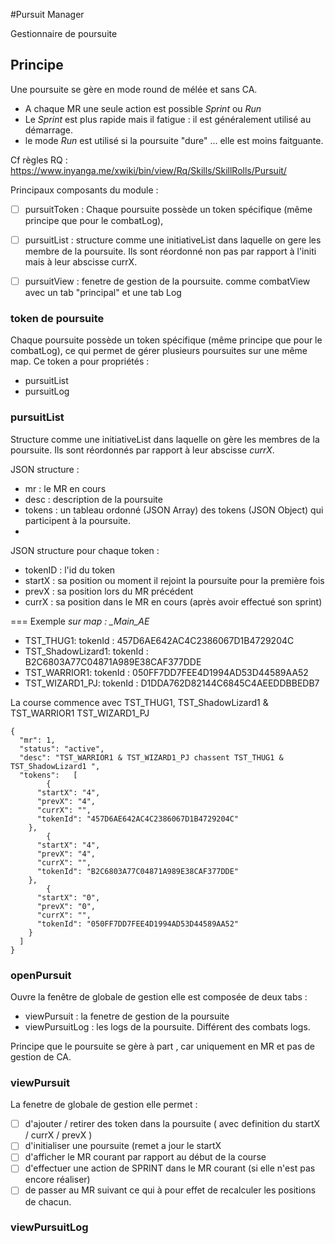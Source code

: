 #Pursuit Manager

Gestionnaire de poursuite

## Principe

Une poursuite se gère en mode round de mélée et sans CA.
- A chaque MR une seule action est possible _Sprint_ ou _Run_
- Le _Sprint_ est plus rapide mais il fatigue : il est généralement utilisé au démarrage.
- le mode _Run_ est utilisé si la poursuite "dure" ... elle est moins faitguante.

Cf règles RQ : https://www.inyanga.me/xwiki/bin/view/Rq/Skills/SkillRolls/Pursuit/

Principaux composants du module :
- [ ] pursuitToken :   Chaque poursuite possède un token spécifique (même principe que pour le combatLog), 
- [ ] pursuitList : structure comme une initiativeList dans laquelle on gere les membre de la poursuite. Ils sont réordonné non pas par rapport à l'initi mais à leur abscisse currX.
- [ ] pursuitView : fenetre de gestion de la poursuite. comme combatView avec un tab "principal" et une tab Log


###  token de poursuite
Chaque poursuite possède un token spécifique (même principe que pour le combatLog), ce qui permet de gérer plusieurs poursuites sur une même map.
Ce token a pour propriétés : 
- pursuitList
- pursuitLog

### pursuitList
Structure comme une initiativeList dans laquelle on gère les membres de la poursuite. Ils sont réordonnés par rapport à leur abscisse _currX_.

JSON structure : 
* mr : le MR en cours
* desc : description de la poursuite
* tokens : un tableau ordonné (JSON Array) des tokens (JSON Object) qui participent à la poursuite.
*
JSON structure pour chaque token : 
* tokenID : l'id du token
* startX : sa position ou moment il rejoint la poursuite pour la première fois
* prevX : sa position lors du MR précédent
* currX : sa position dans le MR en cours (après avoir effectué son sprint)

=== Exemple
_sur map  :   \_Main_AE_
- TST_THUG1: tokenId  : 457D6AE642AC4C2386067D1B4729204C
- TST_ShadowLizard1: tokenId : B2C6803A77C04871A989E38CAF377DDE
- TST_WARRIOR1: tokenId : 050FF7DD7FEE4D1994AD53D44589AA52
- TST_WIZARD1_PJ: tokenId : D1DDA762D82144C6845C4AEEDDBBEDB7

La course commence avec TST_THUG1, TST_ShadowLizard1 & TST_WARRIOR1
TST_WIZARD1_PJ

```
{
  "mr": 1,
  "status": "active",
  "desc": "TST_WARRIOR1 & TST_WIZARD1_PJ chassent TST_THUG1 & TST_ShadowLizard1 ",
  "tokens":   [
        {
      "startX": "4",
      "prevX": "4",
      "currX": "",
      "tokenId": "457D6AE642AC4C2386067D1B4729204C"
    },
        {
      "startX": "4",
      "prevX": "4",
      "currX": "",
      "tokenId": "B2C6803A77C04871A989E38CAF377DDE"
    },
        {
      "startX": "0",
      "prevX": "0",
      "currX": "",
      "tokenId": "050FF7DD7FEE4D1994AD53D44589AA52"
    }
  ]
}
```
### openPursuit
Ouvre la fenêtre de globale de gestion elle est composée de deux tabs : 
- viewPursuit : la fenetre de gestion de la poursuite
- viewPursuitLog : les logs de la poursuite. Différent des combats logs.

Principe que le poursuite se gère à part , car uniquement en MR et pas de gestion de CA.

### viewPursuit

La fenetre de globale de gestion elle permet : 

- [ ] d'ajouter / retirer des token dans la poursuite ( avec definition du startX / currX / prevX )
- [ ] d'initialiser une poursuite (remet a jour le startX
- [ ] d'afficher le MR courant par rapport au début de la course
- [ ] d'effectuer une action de SPRINT dans le MR courant (si elle n'est pas encore réaliser)
- [ ] de passer au MR suivant ce qui à pour effet de recalculer les positions de chacun.

### viewPursuitLog